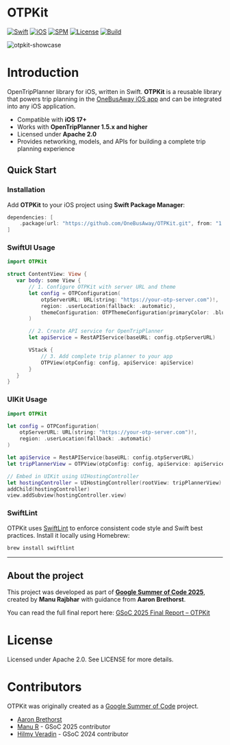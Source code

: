 # OTPKit

[![Swift](https://img.shields.io/badge/Swift-5.9-orange.svg)](https://swift.org)
[![iOS](https://img.shields.io/badge/iOS-17.0%2B-lightgrey.svg)](https://developer.apple.com/ios/)
[![SPM](https://img.shields.io/badge/SPM-Supported-brightgreen.svg)](https://swift.org/package-manager/)
[![License](https://img.shields.io/badge/License-Apache%202.0-blue.svg)](LICENSE)
[![Build](https://github.com/OneBusAway/otpkit/actions/workflows/ci.yml/badge.svg)](https://github.com/OneBusAway/otpkit/actions)

![otpkit-showcase](https://github.com/user-attachments/assets/c5f819f0-4803-4a6e-86df-55f2677499c3)

# Introduction
OpenTripPlanner library for iOS, written in Swift.
**OTPKit** is a reusable library that powers trip planning in the [OneBusAway iOS app](https://github.com/OneBusAway/onebusaway-ios) and can be integrated into any iOS application.

- Compatible with **iOS 17+**
- Works with **OpenTripPlanner 1.5.x and higher**
- Licensed under **Apache 2.0**
- Provides networking, models, and APIs for building a complete trip planning experience

## Quick Start

### Installation

Add **OTPKit** to your iOS project using **Swift Package Manager**:

```swift
dependencies: [
    .package(url: "https://github.com/OneBusAway/OTPKit.git", from: "1.0.0")
]
```
### SwiftUI Usage
```swift
import OTPKit

struct ContentView: View {
   var body: some View {
       // 1. Configure OTPKit with server URL and theme
       let config = OTPConfiguration(
           otpServerURL: URL(string: "https://your-otp-server.com")!,
           region: .userLocation(fallback: .automatic),
           themeConfiguration: OTPThemeConfiguration(primaryColor: .blue, secondaryColor: .gray)
       )

       // 2. Create API service for OpenTripPlanner
       let apiService = RestAPIService(baseURL: config.otpServerURL)

       VStack {
           // 3. Add complete trip planner to your app
           OTPView(otpConfig: config, apiService: apiService)
       }
   }
}
```

### UIKit Usage

```swift
import OTPKit

let config = OTPConfiguration(
    otpServerURL: URL(string: "https://your-otp-server.com")!,
    region: .userLocation(fallback: .automatic)
)

let apiService = RestAPIService(baseURL: config.otpServerURL)
let tripPlannerView = OTPView(otpConfig: config, apiService: apiService)

// Embed in UIKit using UIHostingController
let hostingController = UIHostingController(rootView: tripPlannerView)
addChild(hostingController)
view.addSubview(hostingController.view)

```

### SwiftLint

OTPKit uses [SwiftLint](https://github.com/realm/SwiftLint) to enforce consistent code style and Swift best practices.
Install it locally using Homebrew:

```bash
brew install swiftlint
```

<hr>


## About the project

This project was developed as part of **[Google Summer of Code 2025](https://summerofcode.withgoogle.com/programs/2025/projects/7hA4Gs1k)**, created by **Manu Rajbhar** with guidance from **Aaron Brethorst**.

You can read the full final report here: [GSoC 2025 Final Report – OTPKit](https://gist.github.com/manu-r12/cf10fd8c05bc0cab2ca258953e3f8b2b)

# License

Licensed under Apache 2.0. See LICENSE for more details.

# Contributors

OTPKit was originally created as a [Google Summer of Code](https://summerofcode.withgoogle.com) project.

* [Aaron Brethorst](https://github.com/aaronbrethorst)
* [Manu R](https://github.com/manu-r12) - GSoC 2025 contributor
* [Hilmy Veradin](https://github.com/hilmyveradin) - GSoC 2024 contributor